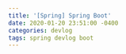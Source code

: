 ```yaml
---
title: '[Spring] Spring Boot'
date: 2020-01-20 23:51:00 -0400
categories: devlog
tags: spring devlog boot
---
```


